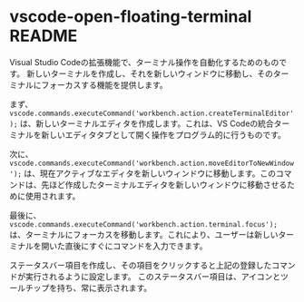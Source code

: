 # vscode-open-floating-terminal README

Visual Studio Codeの拡張機能で、ターミナル操作を自動化するためのものです。
新しいターミナルを作成し、それを新しいウィンドウに移動し、そのターミナルにフォーカスする機能を提供します。

まず、`vscode.commands.executeCommand('workbench.action.createTerminalEditor');` は、新しいターミナルエディタを作成します。これは、VS Codeの統合ターミナルを新しいエディタタブとして開く操作をプログラム的に行うものです。

次に、`vscode.commands.executeCommand('workbench.action.moveEditorToNewWindow');` は、現在アクティブなエディタを新しいウィンドウに移動します。このコマンドは、先ほど作成したターミナルエディタを新しいウィンドウに移動させるために使用されます。

最後に、`vscode.commands.executeCommand('workbench.action.terminal.focus');` は、ターミナルにフォーカスを移動します。これにより、ユーザーは新しいターミナルを開いた直後にすぐにコマンドを入力できます。

ステータスバー項目を作成し、その項目をクリックすると上記の登録したコマンドが実行されるように設定します。
このステータスバー項目は、アイコンとツールチップを持ち、常に表示されます。


